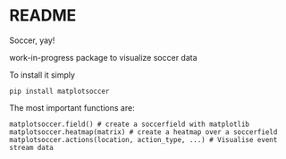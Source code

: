 # README #

Soccer, yay!

work-in-progress package to visualize soccer data

To install it simply
```
pip install matplotsoccer
```

The most important functions are:

```
matplotsoccer.field() # create a soccerfield with matplotlib
matplotsoccer.heatmap(matrix) # create a heatmap over a soccerfield
matplotsoccer.actions(location, action_type, ...) # Visualise event stream data
```